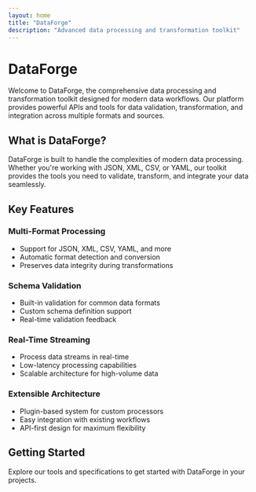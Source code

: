 ```yaml
---
layout: home
title: "DataForge"
description: "Advanced data processing and transformation toolkit"
---
```


# DataForge

Welcome to DataForge, the comprehensive data processing and transformation toolkit designed for modern data workflows. Our platform provides powerful APIs and tools for data validation, transformation, and integration across multiple formats and sources.

## What is DataForge?

DataForge is built to handle the complexities of modern data processing. Whether you're working with JSON, XML, CSV, or YAML, our toolkit provides the tools you need to validate, transform, and integrate your data seamlessly.

## Key Features

### Multi-Format Processing
- Support for JSON, XML, CSV, YAML, and more
- Automatic format detection and conversion
- Preserves data integrity during transformations

### Schema Validation
- Built-in validation for common data formats
- Custom schema definition support
- Real-time validation feedback

### Real-Time Streaming
- Process data streams in real-time
- Low-latency processing capabilities
- Scalable architecture for high-volume data

### Extensible Architecture
- Plugin-based system for custom processors
- Easy integration with existing workflows
- API-first design for maximum flexibility

## Getting Started

Explore our tools and specifications to get started with DataForge in your projects.
